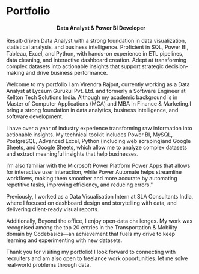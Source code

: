 # Portfolio

<center>
<b>Data Analyst & Power BI Developer </b></center>
<br>
Result-driven Data Analyst with a strong foundation in data visualization, statistical analysis, and business intelligence. Proficient in SQL, Power BI, Tableau, Excel, and Python, with hands-on experience in ETL pipelines, data cleaning, and interactive dashboard creation. Adept at transforming complex datasets into actionable insights that support strategic decision-making and drive business performance.


<br>

Welcome to my portfolio
I am Virendra Rajput, currently working as a Data Analyst at Lyceum Gurukul Pvt. Ltd. and formerly a Software Engineer at Kellton Tech Solutions India. Although my academic background is in Master of Computer Applications (MCA) and MBA in Finance & Marketing.I bring a strong foundation in data analytics, business intelligence, and software development.

I have over a year of industry experience transforming raw information into actionable insights. My technical toolkit includes Power BI, MySQL, PostgreSQL, Advanced Excel, Python (including web scraping)and Google Sheets, and Google Sheets, which allow me to analyze complex datasets and extract meaningful insights that help businesses.

I’m also familiar with the Microsoft Power Platform Power Apps that allows for interactive user interaction, while Power Automate helps streamline workflows, making them smoother and more accurate by automating repetitive tasks, improving efficiency, and reducing errors."

Previously, I worked as a Data Visualisation Intern at SLA Consultants India, where I focused on dashboard design and storytelling with data, and delivering client-ready visual reports.

Additionally, Beyond the office, I enjoy open‑data challenges. My work was recognised among the top 20 entries in the Transportation & Mobility domain by Codebasics—an achievement that fuels my drive to keep learning and experimenting with new datasets.

Thank you for visiting my portfolio! I look forward to connecting with recruiters and am also open to freelance work opportunities. let me solve real‑world problems through data.
